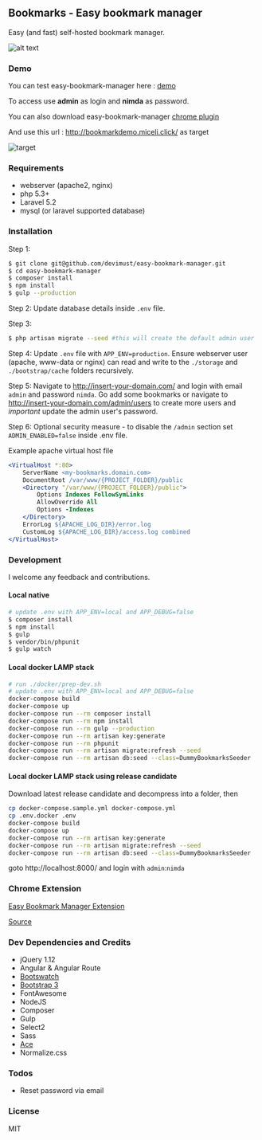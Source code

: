 ## Bookmarks - Easy bookmark manager

Easy (and fast) self-hosted bookmark manager.

![alt text](https://github.com/devimust/easy-bookmark-manager/raw/master/resources/assets/images/screenshot1.png "Screenshot 1")

### Demo

You can test easy-bookmark-manager here : [demo](http://bookmarkdemo.miceli.click/)

To access use **admin** as login and **nimda** as password.

You can also download easy-bookmark-manager [chrome plugin](https://chrome.google.com/webstore/detail/easy-bookmark-manager-ext/hhonlfdhoejpaofmmppaogebkfnbgefi)

And use this url : http://bookmarkdemo.miceli.click/ as target

![target](http://img15.hostingpics.net/pics/837402EasyBookmarkManagerOptionsGoogleChrome2.jpg)

### Requirements

* webserver (apache2, nginx)
* php 5.3+
* Laravel 5.2
* mysql (or laravel supported database)


### Installation

Step 1:
```bash
$ git clone git@github.com/devimust/easy-bookmark-manager.git
$ cd easy-bookmark-manager
$ composer install
$ npm install
$ gulp --production
```

Step 2: Update database details inside `.env` file.

Step 3:
```bash
$ php artisan migrate --seed #this will create the default admin user
```

Step 4: Update `.env` file with `APP_ENV=production`. Ensure webserver user (apache, www-data or nginx) can read and write to the `./storage` and `./bootstrap/cache` folders recursively.

Step 5: Navigate to http://insert-your-domain.com/ and login with email `admin` and password `nimda`. Go add some bookmarks or navigate to http://insert-your-domain.com/admin/users to create more users and *important* update the admin user's password.

Step 6: Optional security measure - to disable the `/admin` section set `ADMIN_ENABLED=false` inside .env file.

Example apache virtual host file

```apache
<VirtualHost *:80>
    ServerName <my-bookmarks.domain.com>
    DocumentRoot /var/www/{PROJECT_FOLDER}/public
    <Directory "/var/www/{PROJECT_FOLDER}/public">
        Options Indexes FollowSymLinks
        AllowOverride All
        Options -Indexes
    </Directory>
    ErrorLog ${APACHE_LOG_DIR}/error.log
    CustomLog ${APACHE_LOG_DIR}/access.log combined
</VirtualHost>
```


### Development

I welcome any feedback and contributions.


#### Local native

```bash
# update .env with APP_ENV=local and APP_DEBUG=false
$ composer install
$ npm install
$ gulp
$ vendor/bin/phpunit
$ gulp watch
```

#### Local docker LAMP stack

```bash
# run ./docker/prep-dev.sh
# update .env with APP_ENV=local and APP_DEBUG=false
docker-compose build
docker-compose up
docker-compose run --rm composer install
docker-compose run --rm npm install
docker-compose run --rm gulp --production
docker-compose run --rm artisan key:generate
docker-compose run --rm phpunit
docker-compose run --rm artisan migrate:refresh --seed
docker-compose run --rm artisan db:seed --class=DummyBookmarksSeeder
```

#### Local docker LAMP stack using release candidate

Download latest release candidate and decompress into a folder, then

```bash
cp docker-compose.sample.yml docker-compose.yml
cp .env.docker .env
docker-compose build
docker-compose up
docker-compose run --rm artisan key:generate
docker-compose run --rm artisan migrate:refresh --seed
docker-compose run --rm artisan db:seed --class=DummyBookmarksSeeder
```

goto http://localhost:8000/ and login with `admin`:`nimda`


### Chrome Extension

[Easy Bookmark Manager Extension](https://chrome.google.com/webstore/detail/easy-bookmark-manager-ext/hhonlfdhoejpaofmmppaogebkfnbgefi)

[Source](https://github.com/devimust/easy-bookmark-manager-chrome-extension)


### Dev Dependencies and Credits

* jQuery 1.12
* Angular & Angular Route
* [Bootswatch](http://bootswatch.com)
* [Bootstrap 3](http://getbootstrap.com/)
* FontAwesome
* NodeJS
* Composer
* Gulp
* Select2
* Sass
* [Ace](https://ace.c9.io/)
* Normalize.css


### Todos

* Reset password via email


### License

MIT
